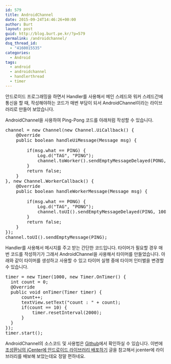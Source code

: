 ```yaml
---
id: 579
title: AndroidChannel
date: 2015-09-24T14:46:26+00:00
author: Burt
layout: post
guid: http://blog.burt.pe.kr/?p=579
permalink: /androidchannel/
dsq_thread_id:
  - "4160015535"
categories:
  - Android
tags:
  - android
  - androidchannel
  - handlerthread
  - timer
---
```

안드로이드 프로그래밍을 하면서 Handler를 사용해서 메인 스레드와 워커 스레드간에 통신을 할 때, 작성해야하는 코드가 매번 부담이 되서 AndroidChannel이라는 라이브러리로 만들어 보았습니다.

AndroidChannel을 사용하여 Ping-Pong 코드를 아래처럼 작성할 수 있습니다.<!--more-->

<pre class="lang:java decode:true ">channel = new Channel(new Channel.UiCallback() {
    @Override
    public boolean handleUiMessage(Message msg) {

        if(msg.what == PING) {
            Log.d("TAG", "PING");
            channel.toWorker().sendEmptyMessageDelayed(PONG, 1000);
        }
        return false;
    }
}, new Channel.WorkerCallback() {
    @Override
    public boolean handleWorkerMessage(Message msg) {

        if(msg.what == PONG) {
            Log.d("TAG", "PONG");
            channel.toUI().sendEmptyMessageDelayed(PING, 1000);
        }
        return false;
    }
});
channel.toUI().sendEmptyMessage(PING);</pre>

Handler를 사용해서 메시지를 주고 받는 간단한 코드입니다. 타이머가 필요할 경우 매번 코드를 작성하기가 그래서 AndroidChannel을 사용해서 타이머를 만들었습니다. 아래와 같이 타이머를 생성하고 사용할 수 있고 타이머 실행 중에 타이머 인터벌을 변경할 수 있습니다.

<pre class="lang:default decode:true">timer = new Timer(1000, new Timer.OnTimer() {
  int count = 0;
  @Override
  public void onTimer(Timer timer) {
      count++;
      textView.setText("count : " + count);
      if(count == 10) {
          timer.resetInterval(2000);
      }
  }
});
timer.start();</pre>

AndroidChannel의 소스코드 및 사용법은 [Github](https://github.com/skyfe79/AndroidChannel)에서 확인하실 수 있습니다. 이번에 [조성환님의 jCenter에 안드로이드 라이브러리 배포하기](http://sunghwanjo94.blogspot.kr/2015/07/jcenter.html) 글을 참고해서 jcenter에 라이브러리를 배보해 보았는데요 정말 편하네요.